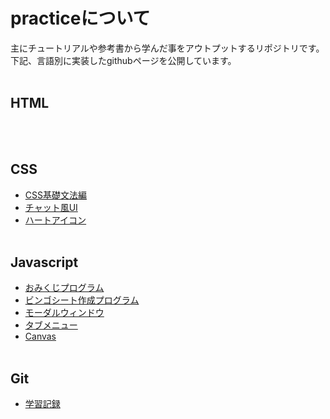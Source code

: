 # practiceについて

主にチュートリアルや参考書から学んだ事をアウトプットするリポジトリです。  
下記、言語別に実装したgithubページを公開しています。
<br><br>

## HTML
<br><br>

## CSS
- [CSS基礎文法編](https://takashitanaka.github.io/practice/css-practice/css-basic/css-basic.html)
- [チャット風UI](https://takashitanaka.github.io/practice/css-practice/chat-ui/chat-ui.html)
- [ハートアイコン](https://takashitanaka.github.io/practice/css-practice/heart-icon/heart-icon.html)
<br><br>

## Javascript
- [おみくじプログラム](https://takashitanaka.github.io/practice/js-practice/omikuji/omikuji.html)
- [ビンゴシート作成プログラム](https://takashitanaka.github.io/practice/js-practice/bingo/bingo.html)
- [モーダルウィンドウ](https://takashitanaka.github.io/practice/js-practice/modalWindow/modalWindow.html)
- [タブメニュー](https://takashitanaka.github.io/practice/js-practice/tab/tab.html)
- [Canvas](https://takashitanaka.github.io/practice/js-practice/canvas/canvas.html)
<br><br>

## Git
- [学習記録](https://takashitanaka.github.io/practice/git-practice/)
